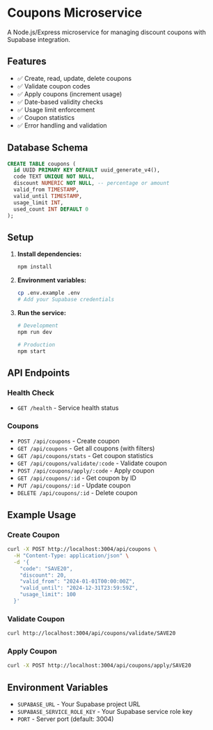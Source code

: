# Coupons Microservice

A Node.js/Express microservice for managing discount coupons with Supabase integration.

## Features

- ✅ Create, read, update, delete coupons
- ✅ Validate coupon codes
- ✅ Apply coupons (increment usage)
- ✅ Date-based validity checks
- ✅ Usage limit enforcement
- ✅ Coupon statistics
- ✅ Error handling and validation

## Database Schema

```sql
CREATE TABLE coupons (
  id UUID PRIMARY KEY DEFAULT uuid_generate_v4(),
  code TEXT UNIQUE NOT NULL,
  discount NUMERIC NOT NULL, -- percentage or amount
  valid_from TIMESTAMP,
  valid_until TIMESTAMP,
  usage_limit INT,
  used_count INT DEFAULT 0
);
```

## Setup

1. **Install dependencies:**

   ```bash
   npm install
   ```

2. **Environment variables:**

   ```bash
   cp .env.example .env
   # Add your Supabase credentials
   ```

3. **Run the service:**

   ```bash
   # Development
   npm run dev

   # Production
   npm start
   ```

## API Endpoints

### Health Check

- `GET /health` - Service health status

### Coupons

- `POST /api/coupons` - Create coupon
- `GET /api/coupons` - Get all coupons (with filters)
- `GET /api/coupons/stats` - Get coupon statistics
- `GET /api/coupons/validate/:code` - Validate coupon
- `POST /api/coupons/apply/:code` - Apply coupon
- `GET /api/coupons/:id` - Get coupon by ID
- `PUT /api/coupons/:id` - Update coupon
- `DELETE /api/coupons/:id` - Delete coupon

## Example Usage

### Create Coupon

```bash
curl -X POST http://localhost:3004/api/coupons \
  -H "Content-Type: application/json" \
  -d '{
    "code": "SAVE20",
    "discount": 20,
    "valid_from": "2024-01-01T00:00:00Z",
    "valid_until": "2024-12-31T23:59:59Z",
    "usage_limit": 100
  }'
```

### Validate Coupon

```bash
curl http://localhost:3004/api/coupons/validate/SAVE20
```

### Apply Coupon

```bash
curl -X POST http://localhost:3004/api/coupons/apply/SAVE20
```

## Environment Variables

- `SUPABASE_URL` - Your Supabase project URL
- `SUPABASE_SERVICE_ROLE_KEY` - Your Supabase service role key
- `PORT` - Server port (default: 3004)

